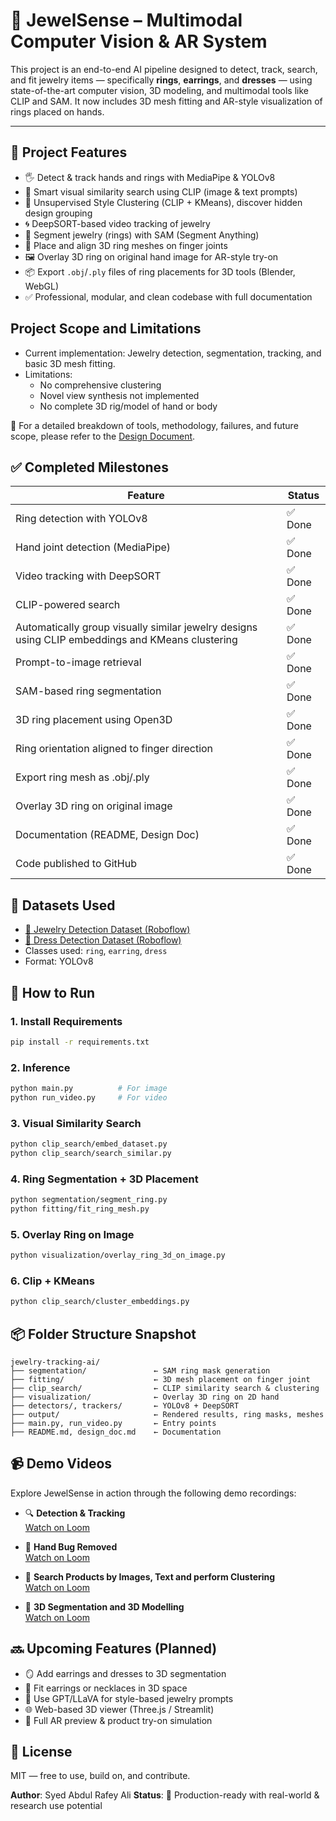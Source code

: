 # 💎 JewelSense – Multimodal Computer Vision & AR System

This project is an end-to-end AI pipeline designed to detect, track, search, and fit jewelry items — specifically **rings**, **earrings**, and **dresses** — using state-of-the-art computer vision, 3D modeling, and multimodal tools like CLIP and SAM. It now includes 3D mesh fitting and AR-style visualization of rings placed on hands.

---

## 📌 Project Features

- 🖐️ Detect & track hands and rings with MediaPipe & YOLOv8
- 🧠 Smart visual similarity search using CLIP (image & text prompts)
- 📱 Unsupervised Style Clustering (CLIP + KMeans), discover hidden design grouping
- 🌀 DeepSORT-based video tracking of jewelry
- 🧊 Segment jewelry (rings) with SAM (Segment Anything)
- 💍 Place and align 3D ring meshes on finger joints
- 🖼️ Overlay 3D ring on original hand image for AR-style try-on
- 📦 Export `.obj`/`.ply` files of ring placements for 3D tools (Blender, WebGL)
- ✅ Professional, modular, and clean codebase with full documentation


## Project Scope and Limitations
- Current implementation: Jewelry detection, segmentation, tracking, and basic 3D mesh fitting.
- Limitations:
  - No comprehensive clustering
  - Novel view synthesis not implemented
  - No complete 3D rig/model of hand or body

📄 For a detailed breakdown of tools, methodology, failures, and future scope, please refer to the [Design Document](design_doc.md).

## ✅ Completed Milestones

| Feature                                      | Status   |
|---------------------------------------------|----------|
| Ring detection with YOLOv8                  | ✅ Done  |
| Hand joint detection (MediaPipe)            | ✅ Done  |
| Video tracking with DeepSORT                | ✅ Done  |
| CLIP-powered search                         | ✅ Done  |
| Automatically group visually similar jewelry designs using CLIP embeddings and KMeans clustering | ✅ Done  |
| Prompt-to-image retrieval                   | ✅ Done  |
| SAM-based ring segmentation                 | ✅ Done  |
| 3D ring placement using Open3D              | ✅ Done  |
| Ring orientation aligned to finger direction| ✅ Done  |
| Export ring mesh as .obj/.ply               | ✅ Done  |
| Overlay 3D ring on original image           | ✅ Done  |
| Documentation (README, Design Doc)          | ✅ Done  |
| Code published to GitHub                    | ✅ Done  |


## 📂 Datasets Used

- [💍 Jewelry Detection Dataset (Roboflow)](https://universe.roboflow.com/mpstme-k5t7r/jewellery_detect/model/17)
- [👗 Dress Detection Dataset (Roboflow)](https://universe.roboflow.com/jian-james-astrero/dress-dataset/dataset/4/download)
- Classes used: `ring`, `earring`, `dress`
- Format: YOLOv8


## 🚀 How to Run

### 1. Install Requirements
```bash
pip install -r requirements.txt
```

### 2. Inference
```bash
python main.py          # For image
python run_video.py     # For video
```

### 3. Visual Similarity Search
```bash
python clip_search/embed_dataset.py
python clip_search/search_similar.py
```

### 4. Ring Segmentation + 3D Placement
```bash
python segmentation/segment_ring.py
python fitting/fit_ring_mesh.py
```

### 5. Overlay Ring on Image
```bash
python visualization/overlay_ring_3d_on_image.py
```

### 6. Clip + KMeans
```bash
python clip_search/cluster_embeddings.py
```


## 📦 Folder Structure Snapshot

```
jewelry-tracking-ai/
├── segmentation/               ← SAM ring mask generation
├── fitting/                    ← 3D mesh placement on finger joint
├── clip_search/                ← CLIP similarity search & clustering
├── visualization/              ← Overlay 3D ring on 2D hand
├── detectors/, trackers/       ← YOLOv8 + DeepSORT
├── output/                     ← Rendered results, ring masks, meshes
├── main.py, run_video.py       ← Entry points
├── README.md, design_doc.md    ← Documentation
```

## 📹 Demo Videos

Explore JewelSense in action through the following demo recordings:

- 🔍 **Detection & Tracking**  
  [Watch on Loom](https://www.loom.com/share/9936c0e8e7d44c7fa0081af41a146232?sid=ab3230e9-f9b9-4902-a15f-01ae4bf43f8c)

- 💍 **Hand Bug Removed**  
  [Watch on Loom](https://www.loom.com/share/9c3dd0216b194685ae47c94377bcacb5?sid=6fcc7217-5cb5-4c3c-b7bb-31d0fce7a872)

- 🧠 **Search Products by Images, Text and perform Clustering**  
  [Watch on Loom](https://www.loom.com/share/df1304450a224dfb9eb7c39bed89dd7b?sid=0b806553-5e45-4ec3-9d37-0e6c143cc47a)

- 🧩 **3D Segmentation and 3D Modelling**  
  [Watch on Loom](https://www.loom.com/share/7c6c5f4ab87b44bdae388b876ce60882?sid=78e57a51-5f0c-4413-b27c-2b69cfe371b0)


## 🔜 Upcoming Features (Planned)

- 🪞 Add earrings and dresses to 3D segmentation
- 📐 Fit earrings or necklaces in 3D space
- 🤖 Use GPT/LLaVA for style-based jewelry prompts
- 🌐 Web-based 3D viewer (Three.js / Streamlit)
- 📲 Full AR preview & product try-on simulation


## 📄 License

MIT — free to use, build on, and contribute.


**Author**: Syed Abdul Rafey Ali 
**Status**: 🎯 Production-ready with real-world & research use potential
